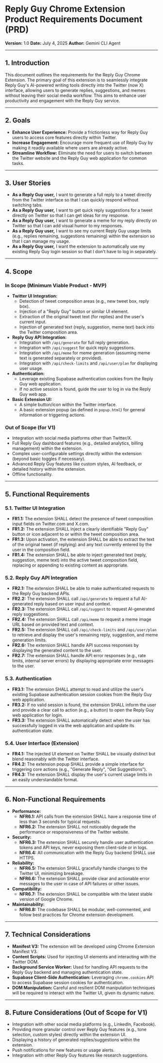 # Reply Guy Chrome Extension Product Requirements Document (PRD)

**Version:** 1.0
**Date:** July 4, 2025
**Author:** Gemini CLI Agent

---

## 1. Introduction

This document outlines the requirements for the Reply Guy Chrome Extension. The primary goal of this extension is to seamlessly integrate Reply Guy's AI-powered writing tools directly into the Twitter (now X) interface, allowing users to generate replies, suggestions, and memes without leaving their social media workflow. This aims to enhance user productivity and engagement with the Reply Guy service.

---

## 2. Goals

*   **Enhance User Experience:** Provide a frictionless way for Reply Guy users to access core features directly within Twitter.
*   **Increase Engagement:** Encourage more frequent use of Reply Guy by making it readily available where users are already active.
*   **Streamline Workflow:** Eliminate the need for users to switch between the Twitter website and the Reply Guy web application for common tasks.

---

## 3. User Stories

*   **As a Reply Guy user,** I want to generate a full reply to a tweet directly from the Twitter interface so that I can quickly respond without switching tabs.
*   **As a Reply Guy user,** I want to get quick reply suggestions for a tweet directly on Twitter so that I can get ideas for my response.
*   **As a Reply Guy user,** I want to generate a meme for my reply directly on Twitter so that I can add visual humor to my responses.
*   **As a Reply Guy user,** I want to see my current Reply Guy usage limits (e.g., replies remaining, suggestions remaining) within the extension so that I can manage my usage.
*   **As a Reply Guy user,** I want the extension to automatically use my existing Reply Guy login session so that I don't have to log in separately.

---

## 4. Scope

### In Scope (Minimum Viable Product - MVP)

*   **Twitter UI Integration:**
    *   Detection of tweet composition areas (e.g., new tweet box, reply box).
    *   Injection of a "Reply Guy" button or similar UI element.
    *   Extraction of the original tweet text (for replies) and the user's current input.
    *   Injection of generated text (reply, suggestion, meme text) back into the Twitter composition area.
*   **Reply Guy API Integration:**
    *   Integration with `/api/generate` for full reply generation.
    *   Integration with `/api/suggest` for quick reply suggestions.
    *   Integration with `/api/meme` for meme generation (assuming meme text is generated separately or provided).
    *   Integration with `/api/check-limits` and `/api/user/plan` for displaying user usage.
*   **Authentication:**
    *   Leverage existing Supabase authentication cookies from the Reply Guy web application.
    *   If no active session is found, guide the user to log in via the Reply Guy web app.
*   **Basic Extension UI:**
    *   A simple button/icon within the Twitter interface.
    *   A basic extension popup (as defined in `popup.html`) for general information or triggering actions.

### Out of Scope (for V1)

*   Integration with social media platforms other than Twitter/X.
*   Full Reply Guy dashboard features (e.g., detailed analytics, billing management) within the extension.
*   Complex user-configurable settings directly within the extension (beyond basic toggles if necessary).
*   Advanced Reply Guy features like custom styles, AI feedback, or detailed history within the extension.
*   Offline functionality.

---

## 5. Functional Requirements

### 5.1. Twitter UI Integration

*   **FR1.1:** The extension SHALL detect the presence of tweet composition input fields on Twitter.com and X.com.
*   **FR1.2:** The extension SHALL inject a clearly identifiable "Reply Guy" button or icon adjacent to or within the tweet composition area.
*   **FR1.3:** Upon activation, the extension SHALL be able to extract the text of the original tweet (if replying) and any text currently entered by the user in the composition field.
*   **FR1.4:** The extension SHALL be able to inject generated text (reply, suggestion, meme text) into the active tweet composition field, replacing or appending to existing content as appropriate.

### 5.2. Reply Guy API Integration

*   **FR2.1:** The extension SHALL be able to make authenticated requests to the Reply Guy backend APIs.
*   **FR2.2:** The extension SHALL call `/api/generate` to request a full AI-generated reply based on user input and context.
*   **FR2.3:** The extension SHALL call `/api/suggest` to request AI-generated reply suggestions.
*   **FR2.4:** The extension SHALL call `/api/meme` to request a meme image URL based on provided text and context.
*   **FR2.5:** The extension SHALL call `/api/check-limits` and `/api/user/plan` to retrieve and display the user's remaining reply, suggestion, and meme generation limits.
*   **FR2.6:** The extension SHALL handle API success responses by displaying the generated content to the user.
*   **FR2.7:** The extension SHALL handle API error responses (e.g., rate limits, internal server errors) by displaying appropriate error messages to the user.

### 5.3. Authentication

*   **FR3.1:** The extension SHALL attempt to read and utilize the user's existing Supabase authentication session cookies from the Reply Guy web application.
*   **FR3.2:** If no valid session is found, the extension SHALL inform the user and provide a clear call to action (e.g., a button) to open the Reply Guy web application for login.
*   **FR3.3:** The extension SHALL automatically detect when the user has successfully logged in via the web application and update its authentication state.

### 5.4. User Interface (Extension)

*   **FR4.1:** The injected UI element on Twitter SHALL be visually distinct but blend reasonably with the Twitter interface.
*   **FR4.2:** The extension popup SHALL provide a simple interface for triggering core actions (e.g., "Generate Reply", "Get Suggestions").
*   **FR4.3:** The extension SHALL display the user's current usage limits in an easily understandable format.

---

## 6. Non-Functional Requirements

*   **Performance:**
    *   **NFR6.1:** API calls from the extension SHALL have a response time of less than 3 seconds for typical requests.
    *   **NFR6.2:** The extension SHALL not noticeably degrade the performance or responsiveness of the Twitter website.
*   **Security:**
    *   **NFR6.3:** The extension SHALL securely handle user authentication tokens and API keys, never exposing them client-side or in logs.
    *   **NFR6.4:** All communication with the Reply Guy backend SHALL use HTTPS.
*   **Reliability:**
    *   **NFR6.5:** The extension SHALL gracefully handle changes to the Twitter UI, minimizing breakage.
    *   **NFR6.6:** The extension SHALL provide clear and actionable error messages to the user in case of API failures or other issues.
*   **Compatibility:**
    *   **NFR6.7:** The extension SHALL be compatible with the latest stable version of Google Chrome.
*   **Maintainability:**
    *   **NFR6.8:** The codebase SHALL be modular, well-commented, and follow best practices for Chrome extension development.

---

## 7. Technical Considerations

*   **Manifest V3:** The extension will be developed using Chrome Extension Manifest V3.
*   **Content Scripts:** Used for injecting UI elements and interacting with the Twitter DOM.
*   **Background Service Worker:** Used for handling API requests to the Reply Guy backend and managing authentication state.
*   **Supabase Client-Side Authentication:** Leveraging `chrome.cookies` API to access Supabase session cookies for authentication.
*   **DOM Manipulation:** Careful and resilient DOM manipulation techniques will be required to interact with the Twitter UI, given its dynamic nature.

---

## 8. Future Considerations (Out of Scope for V1)

*   Integration with other social media platforms (e.g., LinkedIn, Facebook).
*   Providing more granular control over Reply Guy features (e.g., tone selection, custom styles) directly within the extension UI.
*   Displaying a history of generated replies/suggestions within the extension.
*   Push notifications for new features or usage alerts.
*   Integration with other Reply Guy features like research suggestions.
